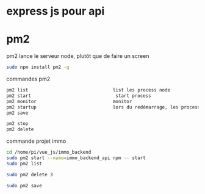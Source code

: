 # express js   pour api
# pm2
pm2 lance le serveur node, plutôt que de faire un screen

```bash
sudo npm install pm2 -g
```
commandes pm2
```bash
pm2 list                               list les process node
pm2 start                               start process
pm2 monitor                            monitor
pm2 startup                            lors du redémarrage, les process en cours vont démarre
pm2 save

pm2 stop
pm2 delete
```
commande projet immo
```bash
cd /home/pi/vue_js/immo_backend
sudo pm2 start --name=immo_backend_api npm -- start
sudo pm2 list

sudo pm2 delete 3

sudo pm2 save
```
